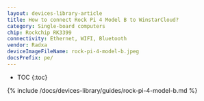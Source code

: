 ```yaml
---
layout: devices-library-article
title: How to connect Rock Pi 4 Model B to WinstarCloud?
category: Single-board computers
chip: Rockchip RK3399
connectivity: Ethernet, WIFI, Bluetooth
vendor: Radxa
deviceImageFileName: rock-pi-4-model-b.jpeg
docsPrefix: pe/
---
```



* TOC
{:toc}

{% include /docs/devices-library/guides/rock-pi-4-model-b.md %}
